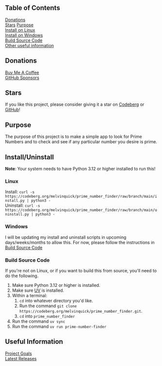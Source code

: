 ## Table of Contents

[Donations](#donations)  
[Stars](#stars)
[Purpose](#purpose)  
[Install on Linux](#linux)  
[Install on Windows](#windows)  
[Build Source Code](#build-source-code)  
[Other useful information](#useful-information)

## Donations

[Buy Me A Coffee](https://buymeacoffee.com/KingKairos)  
[GitHub Sponsors](https://github.com/sponsors/melvinquick)

## Stars

If you like this project, please consider giving it a star on [Codeberg](https://codeberg.org/melvinquick/prime_number_finder) or [GitHub](https://github.com/melvinquick/prime_number_finder)!

## Purpose

The purpose of this project is to make a simple app to look for Prime Numbers and to check and see if any particular number you desire is prime.

## Install/Uninstall

**Note**: Your system needs to have Python 3.12 or higher installed to run this!

### Linux

Install: `curl -s https://codeberg.org/melvinquick/prime_number_finder/raw/branch/main/install.py | python3 -`  
Uninstall: `curl -s https://codeberg.org/melvinquick/prime_number_finder/raw/branch/main/uninstall.py | python3 -`

### Windows

I will be updating my install and uninstall scripts in upcoming days/weeks/months to allow this. For now, please follow the instructions in [Build Source Code](#build-source-code)

### Build Source Code

If you're not on Linux, or if you want to build this from source, you'll need to do the following.

1. Make sure Python 3.12 or higher is installed.
2. Make sure [UV](https://docs.astral.sh/uv/) is installed.
3. Within a terminal:
   1. `cd` into whatever directory you'd like.
   2. Run the command `git clone https://codeberg.org/melvinquick/prime_number_finder.git`.
   3. `cd` into `prime_number_finder`
4. Run the command `uv sync`
5. Run the command `uv run prime-number-finder`

## Useful Information

[Project Goals](https://codeberg.org/melvinquick/prime_number_finder/projects/14092)  
[Latest Releases](https://pypi.org/project/prime_number_finder/)
